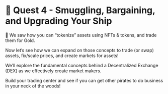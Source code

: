 # 💎 Quest 4 - Smuggling, Bargaining, and Upgrading Your Ship

📘 We saw how you can “tokenize” assets using NFTs & tokens, and trade them for Gold.

Now let’s see how we can expand on those concepts to trade (or swap) assets, fix/scale prices, and create markets for assets!

We’ll explore the fundamental concepts behind a Decentralized Exchange (DEX) as we effectively create market makers.

Build your trading center and see if you can get other pirates to do business in your neck of the woods!
